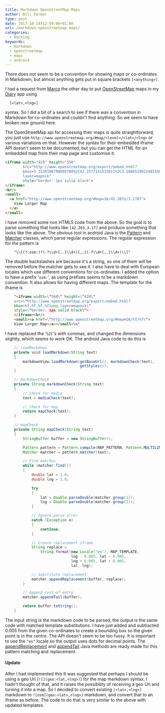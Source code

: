 ```yaml
---
title: Markdown OpenStreetMap Maps
author: Bill Farmer
type: post
date: 2017-10-14T12:59:06+01:00
url: /markdown-openstreetmap-maps/
categories:
  - Hacking
keywords:
  - markdown
  - openstreetmap
  - maps
  - android
---
```


There does not seem to be a convention for showing maps or
co-ordinates in Markdown, but almost anything gets put in square
brackets `[<anything>]`.

I had a request from [Marco][1] the other day to put
[OpenStreetMap][2] maps in my [Diary][3] app using

```
  [<lat>,<lng>]
```

syntax. So I did a bit of a search to see if there was a convention in
Markdown for co-ordinates and couldn't find anything. So we seem to
have broken new ground here.

The OpenStreetMap api for accessing their maps is quite
straightforward, you just use
`http://www.openstreetmap.org/#map/<level>/<lat>/<lng>` or various
variations on that. However the syntax for their embedded iframe API
doesn't seem to be documented, but you can get the HTML for an
embedded map from their map page and customise it.

```html
<iframe width="425" height="350"
        src="http://www.openstreetmap.org/export/embed.html?
        bbox=3.1528186798095708%2C42.2577141531011%2C3.1886529922485356%2C42.27241862881183&amp;
        layer=mapnik"
        style="border: 1px solid black">
</iframe>
<br/>
<small>
  <a href="http://www.openstreetmap.org/#map=16/42.2651/3.1707">
    View Larger Map
  </a>
</small>
```

I have removed some non HTML5 code from the above. So the goal is to
parse something that looks like `[42.265,3.17]` and produce something
that looks like the above. The obvious tool in android Java is the
[Pattern][4] and [Matcher][5] classes, which parse regular
expressions. The regular expression for the pattern is

```
    "\\[(?:osm:)?(-?\\d+[,.]\\d+)[,;](-?\\d+[,.]\\d+)\\]"
```

The double backslashes are because it's a string, so one of them will
be removed before the matcher gets to see it. I also have to deal with
European locales which use different conventions for co-ordinates. I
added the option to have a prefix '`osm:`', as using prefixes seems to
be a markdown convention. It also allows for having different
maps. The template for the iframe is

```html
    "<iframe width=\"560\" height=\"420\"
    src=\"http://www.openstreetmap.org/export/embed.html?
    bbox=%f,%f,%f,%f&amp;layer=mapnik\"
    style=\"border: 1px solid black\">
    </iframe><br/>
    <small><a href=\"http://www.openstreetmap.org/#map=16/%f/%f\">
    View Larger Map</a></small>\n"
```

I have replaced the '`%2C`'s with commas, and changed the dimensions
slightly, which seems to work OK. The android Java code to do this is

```java
    // loadMarkdown
    private void loadMarkdown(String text)
    {
        markdownView.loadMarkdown(getBaseUrl(), markdownCheck(text),
                                  getStyles());
    }

    // markdownCheck
    private String markdownCheck(String text)
    {
        // Check for media
        text = mediaCheck(text);

        // Check for map
        return mapCheck(text);
    }

    // mapCheck
    private String mapCheck(String text)
    {
        StringBuffer buffer = new StringBuffer();

        Pattern pattern = Pattern.compile(MAP_PATTERN, Pattern.MULTILINE);
        Matcher matcher = pattern.matcher(text);

        // Find matches
        while (matcher.find())
        {
            double lat = 1.0;
            double lng = 1.0;

            try
            {
                lat = Double.parseDouble(matcher.group(1));
                lng = Double.parseDouble(matcher.group(2));
            }

            // Ignore parse error
            catch (Exception e)
            {
                continue;
            }

            // Create replacement iframe
            String replace =
                String.format(new Locale("en"), MAP_TEMPLATE,
                              lng - 0.005, lat - 0.005,
                              lng + 0.005, lat + 0.005,
                              lat, lng);

            // Substitute replacement
            matcher.appendReplacement(buffer, replace);
        }

        // Append rest of entry
        matcher.appendTail(buffer);

        return buffer.toString();
    }
```

The input string is the markdown code to be parsed, the output is the
same code with matched template substitutions. I have just added and
subtracted 0.005 from the given co-ordinates to create a bounding box
so the given point is in the centre. The API doesn't seem to be too
fussy. It is important to use the `"en"` locale so the output uses
dots for decimal points. The [appendReplacement][6] and
[appendTail][7] Java methods are ready made for this pattern matching
and replacement.

#### Update

After I had implemented this It was suggested that perhaps I should be
using a geo Uri (`![](geo:<lat,<lng>)`) for the map markdown syntax. I
hadn't thought of that, and it raises the possibility of receiving a
geo Uri and turning it into a map. So I decided to convert existing
`[<lat>,<lng>]` markdown to `![osm](geo:<lat>,<lng>)` markdown, and
convert that to an iframe as before. The code to do that is very
similar to the above with updated templates.

 [1]: https://github.com/marcoM32
 [2]: http://www.openstreetmap.org
 [3]: https://github.com/billthefarmer/diary
 [4]: https://developer.android.com/reference/java/util/regex/Pattern.html
 [5]: https://developer.android.com/reference/java/util/regex/Matcher.html
 [6]: https://developer.android.com/reference/java/util/regex/Matcher.html#appendReplacement(java.lang.StringBuffer,%20java.lang.String)
 [7]: https://developer.android.com/reference/java/util/regex/Matcher.html#appendTail(java.lang.StringBuffer)
 

